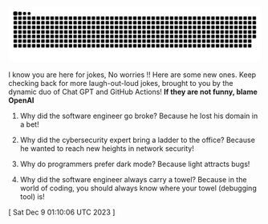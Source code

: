 <picture>
  <source media="(prefers-color-scheme: dark)" srcset="https://raw.githubusercontent.com/platane/platane/output/github-contribution-grid-snake-dark.svg">
  <source media="(prefers-color-scheme: light)" srcset="https://raw.githubusercontent.com/platane/platane/output/github-contribution-grid-snake.svg">
  <img alt="github contribution grid snake animation" src="https://raw.githubusercontent.com/platane/platane/output/github-contribution-grid-snake.svg">
</picture>


I know you are here for jokes, No worries !!
Here are some new ones. Keep checking back for more laugh-out-loud jokes, brought to you by the dynamic duo of Chat GPT and GitHub Actions! __If they are not funny, blame OpenAI__
 
1. Why did the software engineer go broke? Because he lost his domain in a bet!

2. Why did the cybersecurity expert bring a ladder to the office? Because he wanted to reach new heights in network security!

3. Why do programmers prefer dark mode? Because light attracts bugs!

4. Why did the software engineer always carry a towel? Because in the world of coding, you should always know where your towel (debugging tool) is!
 
[ 
Sat Dec  9 01:10:06 UTC 2023
 ]
